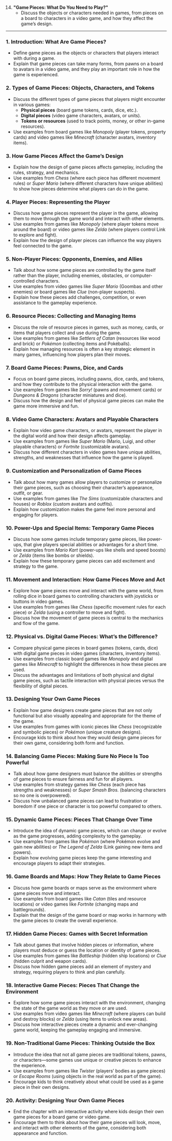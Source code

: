 14. **"Game Pieces: What Do You Need to Play?"**
    - Discuss the objects or characters needed in games, from pieces on a board to characters in a video game, and how they affect the game’s design.

---

### 1. **Introduction: What Are Game Pieces?**
   - Define game pieces as the objects or characters that players interact with during a game.
   - Explain that game pieces can take many forms, from pawns on a board to avatars in a video game, and they play an important role in how the game is experienced.

### 2. **Types of Game Pieces: Objects, Characters, and Tokens**
   - Discuss the different types of game pieces that players might encounter in various games:
     - **Physical pieces** (board game tokens, cards, dice, etc.).
     - **Digital pieces** (video game characters, avatars, or units).
     - **Tokens or resources** (used to track points, money, or other in-game resources).
   - Use examples from board games like *Monopoly* (player tokens, property cards) and video games like *Minecraft* (character avatars, inventory items).

### 3. **How Game Pieces Affect the Game’s Design**
   - Explain how the design of game pieces affects gameplay, including the rules, strategy, and mechanics.
   - Use examples from *Chess* (where each piece has different movement rules) or *Super Mario* (where different characters have unique abilities) to show how pieces determine what players can do in the game.

### 4. **Player Pieces: Representing the Player**
   - Discuss how game pieces represent the player in the game, allowing them to move through the game world and interact with other elements.
   - Use examples from games like *Monopoly* (where player tokens move around the board) or video games like *Zelda* (where players control Link to explore and fight).
   - Explain how the design of player pieces can influence the way players feel connected to the game.

### 5. **Non-Player Pieces: Opponents, Enemies, and Allies**
   - Talk about how some game pieces are controlled by the game itself rather than the player, including enemies, obstacles, or computer-controlled characters.
   - Use examples from video games like *Super Mario* (Goombas and other enemies) or board games like *Clue* (non-player suspects).
   - Explain how these pieces add challenges, competition, or even assistance to the gameplay experience.

### 6. **Resource Pieces: Collecting and Managing Items**
   - Discuss the role of resource pieces in games, such as money, cards, or items that players collect and use during the game.
   - Use examples from games like *Settlers of Catan* (resources like wood and brick) or *Pokémon* (collecting items and Pokéballs).
   - Explain how managing resources is often a key strategic element in many games, influencing how players plan their moves.

### 7. **Board Game Pieces: Pawns, Dice, and Cards**
   - Focus on board game pieces, including pawns, dice, cards, and tokens, and how they contribute to the physical interaction with the game.
   - Use examples from games like *Sorry!* (pawns and movement cards) or *Dungeons & Dragons* (character miniatures and dice).
   - Discuss how the design and feel of physical game pieces can make the game more immersive and fun.

### 8. **Video Game Characters: Avatars and Playable Characters**
   - Explain how video game characters, or avatars, represent the player in the digital world and how their design affects gameplay.
   - Use examples from games like *Super Mario* (Mario, Luigi, and other playable characters) or *Fortnite* (customizable avatars).
   - Discuss how different characters in video games have unique abilities, strengths, and weaknesses that influence how the game is played.

### 9. **Customization and Personalization of Game Pieces**
   - Talk about how many games allow players to customize or personalize their game pieces, such as choosing their character’s appearance, outfit, or gear.
   - Use examples from games like *The Sims* (customizable characters and houses) or *Roblox* (custom avatars and outfits).
   - Explain how customization makes the game feel more personal and engaging for players.

### 10. **Power-Ups and Special Items: Temporary Game Pieces**
   - Discuss how some games include temporary game pieces, like power-ups, that give players special abilities or advantages for a short time.
   - Use examples from *Mario Kart* (power-ups like shells and speed boosts) or *Zelda* (items like bombs or shields).
   - Explain how these temporary game pieces can add excitement and strategy to the game.

### 11. **Movement and Interaction: How Game Pieces Move and Act**
   - Explore how game pieces move and interact with the game world, from rolling dice in board games to controlling characters with joysticks or buttons in video games.
   - Use examples from games like *Chess* (specific movement rules for each piece) or *Zelda* (using a controller to move and fight).
   - Discuss how the movement of game pieces is central to the mechanics and flow of the game.

### 12. **Physical vs. Digital Game Pieces: What’s the Difference?**
   - Compare physical game pieces in board games (tokens, cards, dice) with digital game pieces in video games (characters, inventory items).
   - Use examples from classic board games like *Monopoly* and digital games like *Minecraft* to highlight the differences in how these pieces are used.
   - Discuss the advantages and limitations of both physical and digital game pieces, such as tactile interaction with physical pieces versus the flexibility of digital pieces.

### 13. **Designing Your Own Game Pieces**
   - Explain how game designers create game pieces that are not only functional but also visually appealing and appropriate for the theme of the game.
   - Use examples from games with iconic pieces like *Chess* (recognizable and symbolic pieces) or *Pokémon* (unique creature designs).
   - Encourage kids to think about how they would design game pieces for their own game, considering both form and function.

### 14. **Balancing Game Pieces: Making Sure No Piece Is Too Powerful**
   - Talk about how game designers must balance the abilities or strengths of game pieces to ensure fairness and fun for all players.
   - Use examples from strategy games like *Chess* (each piece has strengths and weaknesses) or *Super Smash Bros.* (balancing characters so no one is overpowered).
   - Discuss how unbalanced game pieces can lead to frustration or boredom if one piece or character is too powerful compared to others.

### 15. **Dynamic Game Pieces: Pieces That Change Over Time**
   - Introduce the idea of dynamic game pieces, which can change or evolve as the game progresses, adding complexity to the gameplay.
   - Use examples from games like *Pokémon* (where Pokémon evolve and gain new abilities) or *The Legend of Zelda* (Link gaining new items and powers).
   - Explain how evolving game pieces keep the game interesting and encourage players to adapt their strategies.

### 16. **Game Boards and Maps: How They Relate to Game Pieces**
   - Discuss how game boards or maps serve as the environment where game pieces move and interact.
   - Use examples from board games like *Catan* (tiles and resource locations) or video games like *Fortnite* (changing maps and battlegrounds).
   - Explain that the design of the game board or map works in harmony with the game pieces to create the overall experience.

### 17. **Hidden Game Pieces: Games with Secret Information**
   - Talk about games that involve hidden pieces or information, where players must deduce or guess the location or identity of game pieces.
   - Use examples from games like *Battleship* (hidden ship locations) or *Clue* (hidden culprit and weapon cards).
   - Discuss how hidden game pieces add an element of mystery and strategy, requiring players to think and plan carefully.

### 18. **Interactive Game Pieces: Pieces That Change the Environment**
   - Explore how some game pieces interact with the environment, changing the state of the game world as they move or are used.
   - Use examples from video games like *Minecraft* (where players can build and destroy blocks) or *Zelda* (using items to unlock new areas).
   - Discuss how interactive pieces create a dynamic and ever-changing game world, keeping the gameplay engaging and immersive.

### 19. **Non-Traditional Game Pieces: Thinking Outside the Box**
   - Introduce the idea that not all game pieces are traditional tokens, pawns, or characters—some games use unique or creative pieces to enhance the experience.
   - Use examples from games like *Twister* (players’ bodies as game pieces) or *Escape Rooms* (using objects in the real world as part of the game).
   - Encourage kids to think creatively about what could be used as a game piece in their own designs.

### 20. **Activity: Designing Your Own Game Pieces**
   - End the chapter with an interactive activity where kids design their own game pieces for a board game or video game.
   - Encourage them to think about how their game pieces will look, move, and interact with other elements of the game, considering both appearance and function.